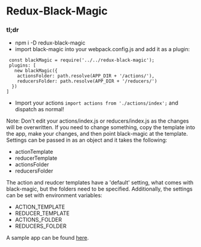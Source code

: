 # Redux-Black-Magic

### tl;dr
 - npm i -D redux-black-magic
 - import black-magic into your webpack.config.js and add it as a plugin:
  ```
   const blackMagic = require('../../redux-black-magic');
   plugins: [
     new blackMagic({
      actionsFolder: path.resolve(APP_DIR + '/actions/'),
      reducersFolder: path.resolve(APP_DIR + '/reducers/')
    })
  ]
  ```
  - Import your actions `import actions from './actions/index';` and dispatch as normal!

Note: Don't edit your actions/index.js or reducers/index.js as the changes will be overwritten. If you need to change something, copy the template into the app, make your changes, and then point black-magic at the template.
Settings can be passed in as an object and it takes the following:
 - actionTemplate
 - reducerTemplate
 - actionsFolder
 - reducersFolder

The action and reudcer templates have a 'default' setting, what comes with black-magic, but the folders need to be specified. Additionally, the settings can be set with environment variables:
 - ACTION_TEMPLATE
 - REDUCER_TEMPLATE
 - ACTIONS_FOLDER
 - REDUCERS_FOLDER

A sample app can be found [here](https://github.com/krishnaglick/redux-black-magic-sample-app).
